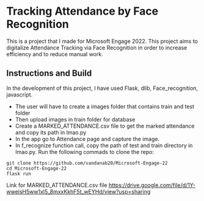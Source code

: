 # Tracking Attendance by Face Recognition

 This is a project that I made for Microsoft Engage 2022. This project aims to digitalize Attendance Tracking via Face Recognition in order to increase efficiency and to reduce manual work.

## Instructions and Build
In the development of this project, I have used Flask, dlib, Face_recognition, javascript. 
- The user will have to create a images folder that contains train and test folder
- Then upload images in train folder for database
- Create a MARKED_ATTENDANCE.csv file to get the marked attendance and copy its path in lmao.py
- In the app go to Attendance page and capture the image.
- In f_recognize function call, copy the path of test and train directory in lmao.py.
Run the following commads to clone the repo: 
```shell
git clone https://github.com/vandanab20/Microsoft-Engage-22
cd Microsoft-Engage-22
flask run
```
Link for MARKED_ATTENDANCE.csv file
<a href= "https://drive.google.com/file/d/1Y-wweisH5ww1xl5_8mxxKkhF5t_wEYHd/view?usp=sharing">https://drive.google.com/file/d/1Y-wweisH5ww1xl5_8mxxKkhF5t_wEYHd/view?usp=sharing</a> 
